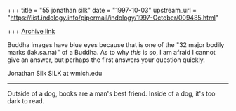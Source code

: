 +++
title = "55 jonathan silk"
date = "1997-10-03"
upstream_url = "https://list.indology.info/pipermail/indology/1997-October/009485.html"

+++
[Archive link](https://list.indology.info/pipermail/indology/1997-October/009485.html)

Buddha images have blue eyes because that is one of the "32 major bodily
marks (lak.sa.na)" of a Buddha. As to why *this* is so, I am afraid I
cannot give an answer, but perhaps the first answers your question quickly.

Jonathan Silk
SILK at wmich.edu

*******************
Outside of a dog, books are a man's best friend. Inside of a dog, it's too
dark to read.



